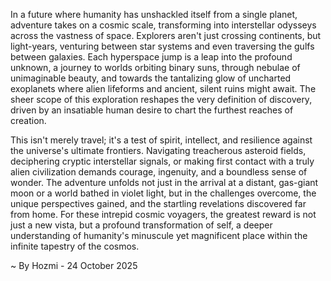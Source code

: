 
In a future where humanity has unshackled itself from a single planet, adventure takes on a cosmic scale, transforming into interstellar odysseys across the vastness of space. Explorers aren't just crossing continents, but light-years, venturing between star systems and even traversing the gulfs between galaxies. Each hyperspace jump is a leap into the profound unknown, a journey to worlds orbiting binary suns, through nebulae of unimaginable beauty, and towards the tantalizing glow of uncharted exoplanets where alien lifeforms and ancient, silent ruins might await. The sheer scope of this exploration reshapes the very definition of discovery, driven by an insatiable human desire to chart the furthest reaches of creation.

This isn't merely travel; it's a test of spirit, intellect, and resilience against the universe's ultimate frontiers. Navigating treacherous asteroid fields, deciphering cryptic interstellar signals, or making first contact with a truly alien civilization demands courage, ingenuity, and a boundless sense of wonder. The adventure unfolds not just in the arrival at a distant, gas-giant moon or a world bathed in violet light, but in the challenges overcome, the unique perspectives gained, and the startling revelations discovered far from home. For these intrepid cosmic voyagers, the greatest reward is not just a new vista, but a profound transformation of self, a deeper understanding of humanity's minuscule yet magnificent place within the infinite tapestry of the cosmos.

~ By Hozmi - 24 October 2025

